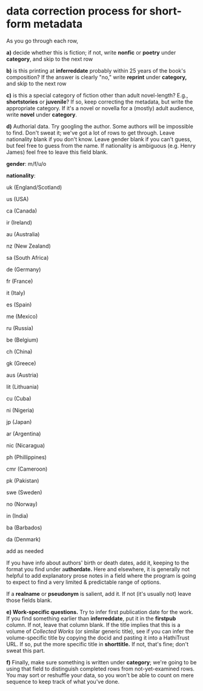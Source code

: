 data correction process for short-form metadata
=======================================

As you go through each row,

**a)** decide whether this is fiction; if not, write **nonfic** or **poetry** under **category**, and skip to the next row

**b)** is this printing at **inferreddate** probably within 25 years of the book's composition? If the answer is clearly "no," write **reprint** under **category,** and skip to the next row

**c)** is this a special category of fiction other than adult novel-length? E.g., **shortstories** or **juvenile**? If so, keep correcting the metadata, but write the appropriate category. If it's a novel or novella for a (mostly) adult audience, write **novel** under **category**.

**d)** Authorial data. Try googling the author. Some authors will be impossible to find. Don't sweat it; we've got a lot of rows to get through. Leave nationality blank if you don't know. Leave gender blank if you can't guess, but feel free to guess from the name. If nationality is ambiguous (e.g. Henry James) feel free to leave this field blank.

**gender**: m/f/u/o

**nationality**:

uk (England/Scotland)

us (USA)

ca (Canada)

ir (Ireland)

au (Australia)

nz (New Zealand)

sa (South Africa)

de (Germany)

fr (France)

it (Italy)

es (Spain)

me (Mexico)

ru (Russia)

be (Belgium)

ch (China)

gk (Greece)

aus (Austria)

lit (Lithuania)

cu (Cuba)

ni (Nigeria)

jp (Japan)

ar (Argentina)

nic (Nicaragua)

ph (Phillippines)

cmr (Cameroon)

pk (Pakistan)

swe (Sweden)

no (Norway)

in (India)

ba (Barbados)

da (Denmark)

add as needed

If you have info about authors' birth or death dates, add it, keeping to the format you find under a**uthordate.** Here and elsewhere, it is generally not helpful to add explanatory prose notes in a field where the program is going to expect to find a very limited & predictable range of options.

If a **realname** or **pseudonym** is salient, add it. If not (it's usually not) leave those fields blank.

**e) Work-specific questions.** Try to infer first publication date for the work. If you find something earlier than **inferreddate**, put it in the **firstpub** column. If not, leave that column blank. If the title implies that this is a volume of *Collected Works* (or similar generic title), see if you can infer the volume-specific title by copying the docid and pasting it into a HathiTrust URL. If so, put the more specific title in **shorttitle.** If not, that's fine; don't sweat this part.

**f)** Finally, make sure something is written under **category**; we're going to be using that field to distinguish completed rows from not-yet-examined rows. You may sort or reshuffle your data, so you won't be able to count on mere sequence to keep track of what you've done.


